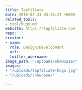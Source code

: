 ```yaml
---
title: Tapfiliate
date: 2018-03-31 03:38:21 +0000
related_tools:
- tool/hugo.md
website: https://tapfiliate.com
repo: ''
creator:
- name: 
  role: Design/Development
  url: 
  twitter_username: 
image_path: "/uploads/showcase/"
images:
- "/uploads/tapfiliate-hugo.jpg"
- "/uploads/showcase/"

---
```

